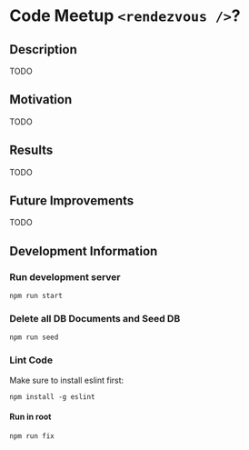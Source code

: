 # Code Meetup `<rendezvous />`?

## Description
TODO
## Motivation
TODO
## Results
TODO
## Future Improvements
TODO

## Development Information

### Run development server
```
npm run start
```

### Delete all DB Documents and Seed DB
```
npm run seed
```

### Lint Code
Make sure to install eslint first:
```
npm install -g eslint
```
#### Run in root 
```
npm run fix
```
